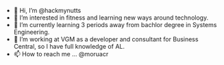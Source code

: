 - 👋 Hi, I’m @hackmynutts
- 👀 I’m interested in fitness and learning new ways around technology.
- 🌱 I’m currently learning 3 periods away from bachlor degree in Systems Engineering.
- 💞️ I’m working at VGM as a developer and consultant for Business Central, so I have full knowledge of AL.
- 📫 How to reach me ... @moruacr 

<!---
hackmynutts/hackmynutts is a ✨ special ✨ repository because its `README.md` (this file) appears on your GitHub profile.
You can click the Preview link to take a look at your changes.
--->
